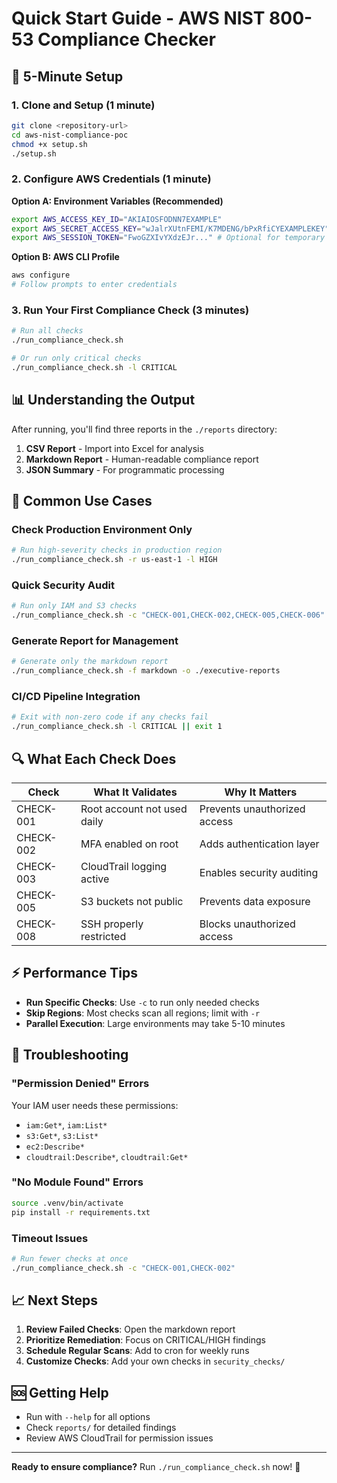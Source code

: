 # Quick Start Guide - AWS NIST 800-53 Compliance Checker

## 🚀 5-Minute Setup

### 1. Clone and Setup (1 minute)

```bash
git clone <repository-url>
cd aws-nist-compliance-poc
chmod +x setup.sh
./setup.sh
```

### 2. Configure AWS Credentials (1 minute)

**Option A: Environment Variables (Recommended)**

```bash
export AWS_ACCESS_KEY_ID="AKIAIOSFODNN7EXAMPLE"
export AWS_SECRET_ACCESS_KEY="wJalrXUtnFEMI/K7MDENG/bPxRfiCYEXAMPLEKEY"
export AWS_SESSION_TOKEN="FwoGZXIvYXdzEJr..." # Optional for temporary credentials
```

**Option B: AWS CLI Profile**

```bash
aws configure
# Follow prompts to enter credentials
```

### 3. Run Your First Compliance Check (3 minutes)

```bash
# Run all checks
./run_compliance_check.sh

# Or run only critical checks
./run_compliance_check.sh -l CRITICAL
```

## 📊 Understanding the Output

After running, you'll find three reports in the `./reports` directory:

1. **CSV Report** - Import into Excel for analysis
2. **Markdown Report** - Human-readable compliance report
3. **JSON Summary** - For programmatic processing

## 🎯 Common Use Cases

### Check Production Environment Only

```bash
# Run high-severity checks in production region
./run_compliance_check.sh -r us-east-1 -l HIGH
```

### Quick Security Audit

```bash
# Run only IAM and S3 checks
./run_compliance_check.sh -c "CHECK-001,CHECK-002,CHECK-005,CHECK-006"
```

### Generate Report for Management

```bash
# Generate only the markdown report
./run_compliance_check.sh -f markdown -o ./executive-reports
```

### CI/CD Pipeline Integration

```bash
# Exit with non-zero code if any checks fail
./run_compliance_check.sh -l CRITICAL || exit 1
```

## 🔍 What Each Check Does

| Check | What It Validates | Why It Matters |
|-------|------------------|----------------|
| CHECK-001 | Root account not used daily | Prevents unauthorized access |
| CHECK-002 | MFA enabled on root | Adds authentication layer |
| CHECK-003 | CloudTrail logging active | Enables security auditing |
| CHECK-005 | S3 buckets not public | Prevents data exposure |
| CHECK-008 | SSH properly restricted | Blocks unauthorized access |

## ⚡ Performance Tips

- **Run Specific Checks**: Use `-c` to run only needed checks
- **Skip Regions**: Most checks scan all regions; limit with `-r`
- **Parallel Execution**: Large environments may take 5-10 minutes

## 🔧 Troubleshooting

### "Permission Denied" Errors

Your IAM user needs these permissions:

- `iam:Get*`, `iam:List*`
- `s3:Get*`, `s3:List*`
- `ec2:Describe*`
- `cloudtrail:Describe*`, `cloudtrail:Get*`

### "No Module Found" Errors

```bash
source .venv/bin/activate
pip install -r requirements.txt
```

### Timeout Issues

```bash
# Run fewer checks at once
./run_compliance_check.sh -c "CHECK-001,CHECK-002"
```

## 📈 Next Steps

1. **Review Failed Checks**: Open the markdown report
2. **Prioritize Remediation**: Focus on CRITICAL/HIGH findings
3. **Schedule Regular Scans**: Add to cron for weekly runs
4. **Customize Checks**: Add your own checks in `security_checks/`

## 🆘 Getting Help

- Run with `--help` for all options
- Check `reports/` for detailed findings
- Review AWS CloudTrail for permission issues

---

**Ready to ensure compliance?** Run `./run_compliance_check.sh` now! 🚀
